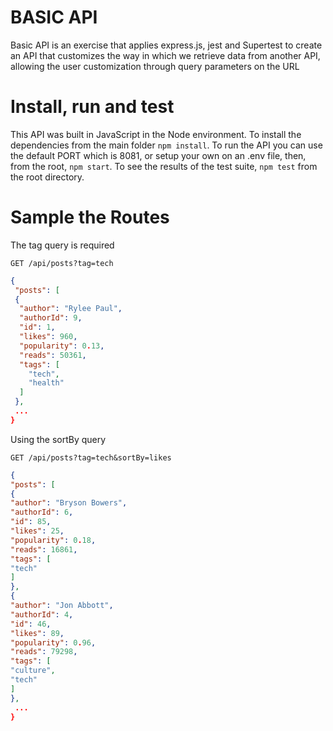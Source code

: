 # BASIC API

Basic API is an exercise that applies express.js, jest and Supertest to create an API that customizes the way in which we retrieve data from another API, allowing the user customization through query parameters on the URL

# Install, run and test

This API was built in JavaScript in the Node environment. To install the dependencies from the main folder `npm install`.
To run the API you can use the default PORT which is 8081, or setup your own on an .env file, then, from the root, `npm start`.
To see the results of the test suite, `npm test` from the root directory.

# Sample the Routes

The tag query is required

`GET /api/posts?tag=tech`

```json
{
 "posts": [
 {
  "author": "Rylee Paul",
  "authorId": 9,
  "id": 1,
  "likes": 960,
  "popularity": 0.13,
  "reads": 50361,
  "tags": [
    "tech",
    "health"
  ]
 },
 ...
}
```

Using the sortBy query

`GET /api/posts?tag=tech&sortBy=likes`

```json
{
"posts": [
{
"author": "Bryson Bowers",
"authorId": 6,
"id": 85,
"likes": 25,
"popularity": 0.18,
"reads": 16861,
"tags": [
"tech"
]
},
{
"author": "Jon Abbott",
"authorId": 4,
"id": 46,
"likes": 89,
"popularity": 0.96,
"reads": 79298,
"tags": [
"culture",
"tech"
]
},
 ...
}
```